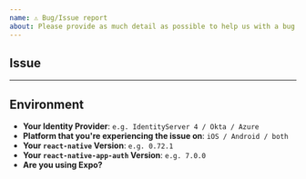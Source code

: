 ```yaml
---
name: ⚠️ Bug/Issue report
about: Please provide as much detail as possible to help us with a bug or issue.
---
```


## Issue

<!-- Please describe your issue here --^ and provide as much detail as you can. If the issue can not be easily replicated, it's unlikely to be quickly resolved! -->

---

## Environment
<!-- These details are IMPORTANT to help with replication of the issue -->
* **Your Identity Provider**: `e.g. IdentityServer 4 / Okta / Azure`
* **Platform that you're experiencing the issue on**: `iOS / Android / both`
* **Your `react-native` Version**: `e.g. 0.72.1`
* **Your `react-native-app-auth` Version**: `e.g. 7.0.0`
* **Are you using Expo?**
